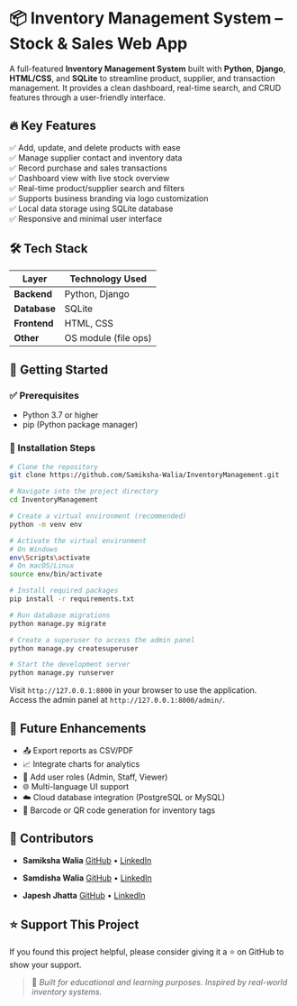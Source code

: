 # 📦 Inventory Management System – Stock & Sales Web App

A full-featured **Inventory Management System** built with **Python**, **Django**, **HTML/CSS**, and **SQLite** to streamline product, supplier, and transaction management. It provides a clean dashboard, real-time search, and CRUD features through a user-friendly interface.



## 🔥 Key Features

✅ Add, update, and delete products with ease  
✅ Manage supplier contact and inventory data  
✅ Record purchase and sales transactions  
✅ Dashboard view with live stock overview  
✅ Real-time product/supplier search and filters  
✅ Supports business branding via logo customization  
✅ Local data storage using SQLite database  
✅ Responsive and minimal user interface



## 🛠 Tech Stack

| Layer        | Technology Used      |
|--------------|----------------------|
| **Backend**  | Python, Django       |
| **Database** | SQLite               |
| **Frontend** | HTML, CSS            |
| **Other**    | OS module (file ops) |






## 🚀 Getting Started

### ✅ Prerequisites

* Python 3.7 or higher  
* pip (Python package manager)

### 🧰 Installation Steps

```bash
# Clone the repository
git clone https://github.com/Samiksha-Walia/InventoryManagement.git

# Navigate into the project directory
cd InventoryManagement

# Create a virtual environment (recommended)
python -m venv env

# Activate the virtual environment
# On Windows
env\Scripts\activate
# On macOS/Linux
source env/bin/activate

# Install required packages
pip install -r requirements.txt

# Run database migrations
python manage.py migrate

# Create a superuser to access the admin panel
python manage.py createsuperuser

# Start the development server
python manage.py runserver
```

Visit `http://127.0.0.1:8000` in your browser to use the application.  
Access the admin panel at `http://127.0.0.1:8000/admin/`.



## 🌱 Future Enhancements

* 📤 Export reports as CSV/PDF  
* 📈 Integrate charts for analytics  
* 🔐 Add user roles (Admin, Staff, Viewer)  
* 🌐 Multi-language UI support  
* ☁️ Cloud database integration (PostgreSQL or MySQL)  
* 🧾 Barcode or QR code generation for inventory tags  



## 👤 Contributors

* **Samiksha Walia**
[GitHub](https://github.com/Samiksha-Walia) • [LinkedIn](https://linkedin.com/in/samiksha-walia) 

* **Samdisha Walia** 
[GitHub](https://github.com/Samdisha-Walia) • [LinkedIn](https://linkedin.com/in/samdisha-walia) 

* **Japesh Jhatta** 
[GitHub](https://github.com/japesh5579) • [LinkedIn](https://www.linkedin.com/in/japesh-jhatta)



## ⭐️ Support This Project

If you found this project helpful, please consider giving it a ⭐️ on GitHub to show your support.

> 📝 *Built for educational and learning purposes. Inspired by real-world inventory systems.*
